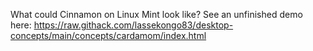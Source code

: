 What could Cinnamon on Linux Mint look like? See an unfinished demo here: https://raw.githack.com/lassekongo83/desktop-concepts/main/concepts/cardamom/index.html
